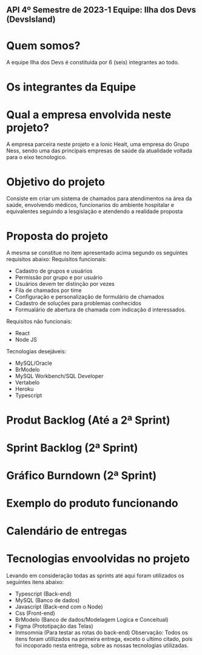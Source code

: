 ## API 4º Semestre de 2023-1 Equipe: Ilha dos Devs (DevsIsland)

# Quem somos?
A equipe Ilha dos Devs é constituida por 6 (seis) integrantes ao todo.

# Os integrantes da Equipe

# Qual a empresa envolvida neste projeto?
A empresa parceira neste projeto e a Ionic Healt, uma empresa do Grupo Ness, sendo uma das principais empresas de saúde da atualidade voltada para o eixo tecnologico.

# Objetivo do projeto
Consiste em criar um sistema de chamados para atendimentos na área da saúde, envolvendo médicos, funcionarios do ambiente hospitalar e equivalentes seguindo a lesgislação e atendendo a realidade proposta

# Proposta do projeto
A mesma se constitue no item apresentado acima segundo os seguintes requisitos abaixo:
Requisitos funcionais:
* Cadastro de grupos e usuários
* Permissão por grupo e por usuário
* Usuários devem ter distinção por vezes
* Fila de chamados por time
* Configuração e personalização de formulário de chamados
* Cadastro de soluções para problemas conhecidos
* Formualário de abertura de chamada com indicação d interessados.

Requisitos não funcionais:
* React
* Node JS

Tecnologias desejáveis:
* MySQL/Oracle
* BrModelo
* MySQL Workbench/SQL Developer
* Vertabelo
* Heroku
* Typescript

# Produt Backlog (Até a 2ª Sprint)
# Sprint Backlog (2ª Sprint)
# Gráfico Burndown (2ª Sprint)
# Exemplo do produto funcionando
# Calendário de entregas
# Tecnologias envoolvidas no projeto
Levando em consideração todas as sprints até aqui foram utilizados os seguintes itens abaixo:
* Typescript (Back-end)
* MySQL (Banco de dados)
* Javascript (Back-end com o Node)
* Css (Front-end)
* BrModelo (Banco de dados/Modelagem Logíca e Conceitual)
* Figma (Prototipação das Telas)
* Inmsomnia (Para testar as rotas do back-end)
Observação: Todos os itens foram utillizados na primeira entrega, exceto o ultimo citado, pois foi incoporado nesta entrega, sobre as nossas tecnologias utilizadas.
